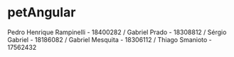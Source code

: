 # petAngular
Pedro Henrique Rampinelli - 18400282 /
Gabriel Prado - 18308812 /
Sérgio Gabriel - 18186082 /
Gabriel Mesquita - 18306112 /
Thiago Smanioto - 17562432
